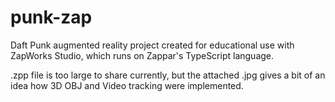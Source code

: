 # punk-zap
Daft Punk augmented reality project created for educational use with ZapWorks Studio, which runs on Zappar's TypeScript language. 

.zpp file is too large to share currently, but the attached .jpg gives a bit of an idea how 3D OBJ and Video tracking were implemented. 

